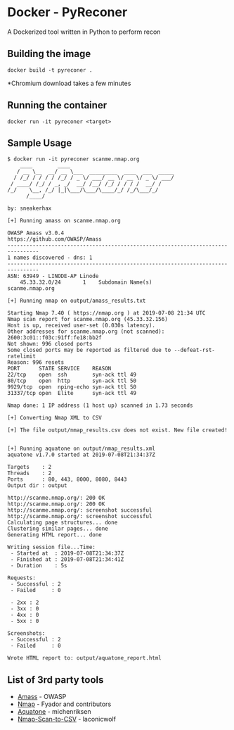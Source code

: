 # Docker - PyReconer

A Dockerized tool written in Python to perform recon

## Building the image

```docker build -t pyreconer .```

*Chromium download takes a few minutes

## Running the container

```docker run -it pyreconer <target>```

## Sample Usage

```
$ docker run -it pyreconer scanme.nmap.org
    ____        ____
   / __ \__  __/ __ \___  _________  ____  ___  _____
  / /_/ / / / / /_/ / _ \/ ___/ __ \/ __ \/ _ \/ ___/
 / ____/ /_/ / _, _/  __/ /__/ /_/ / / / /  __/ /
/_/    \__, /_/ |_|\___/\___/\____/_/ /_/\___/_/
      /____/

by: sneakerhax

[+] Running amass on scanme.nmap.org

OWASP Amass v3.0.4                                https://github.com/OWASP/Amass
--------------------------------------------------------------------------------
1 names discovered - dns: 1
--------------------------------------------------------------------------------
ASN: 63949 - LINODE-AP Linode
	45.33.32.0/24     	1    Subdomain Name(s)
scanme.nmap.org

[+] Running nmap on output/amass_results.txt

Starting Nmap 7.40 ( https://nmap.org ) at 2019-07-08 21:34 UTC
Nmap scan report for scanme.nmap.org (45.33.32.156)
Host is up, received user-set (0.030s latency).
Other addresses for scanme.nmap.org (not scanned): 2600:3c01::f03c:91ff:fe18:bb2f
Not shown: 996 closed ports
Some closed ports may be reported as filtered due to --defeat-rst-ratelimit
Reason: 996 resets
PORT      STATE SERVICE    REASON
22/tcp    open  ssh        syn-ack ttl 49
80/tcp    open  http       syn-ack ttl 50
9929/tcp  open  nping-echo syn-ack ttl 50
31337/tcp open  Elite      syn-ack ttl 49

Nmap done: 1 IP address (1 host up) scanned in 1.73 seconds

[+] Converting Nmap XML to CSV

[+] The file output/nmap_results.csv does not exist. New file created!


[+] Running aquatone on output/nmap_results.xml
aquatone v1.7.0 started at 2019-07-08T21:34:37Z

Targets    : 2
Threads    : 2
Ports      : 80, 443, 8000, 8080, 8443
Output dir : output

http://scanme.nmap.org/: 200 OK
http://scanme.nmap.org/: 200 OK
http://scanme.nmap.org/: screenshot successful
http://scanme.nmap.org/: screenshot successful
Calculating page structures... done
Clustering similar pages... done
Generating HTML report... done

Writing session file...Time:
 - Started at  : 2019-07-08T21:34:37Z
 - Finished at : 2019-07-08T21:34:41Z
 - Duration    : 5s

Requests:
 - Successful : 2
 - Failed     : 0

 - 2xx : 2
 - 3xx : 0
 - 4xx : 0
 - 5xx : 0

Screenshots:
 - Successful : 2
 - Failed     : 0

Wrote HTML report to: output/aquatone_report.html
```

## List of 3rd party tools

* [Amass](https://github.com/OWASP/Amass) - OWASP
* [Nmap](https://nmap.org/) - Fyador and contributors
* [Aquatone](https://github.com/michenriksen/aquatone) - michenriksen
* [Nmap-Scan-to-CSV](https://github.com/laconicwolf/Nmap-Scan-to-CSV) - laconicwolf
